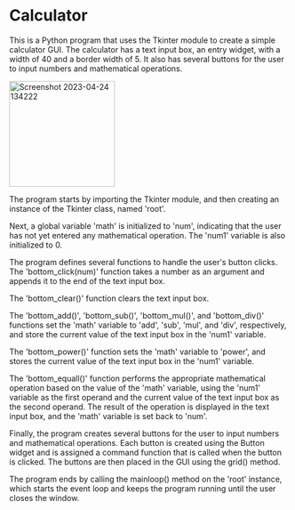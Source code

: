 # Calculator
This is a Python program that uses the Tkinter module to create a simple calculator GUI. The calculator has a text input box, an entry widget, with a width of 40 and a border width of 5. It also has several buttons for the user to input numbers and mathematical operations.


<img width="190" alt="Screenshot 2023-04-24 134222" src="https://user-images.githubusercontent.com/130767932/233938592-e25fbe0c-fbce-4326-a600-dd73c662d757.png">


The program starts by importing the Tkinter module, and then creating an instance of the Tkinter class, named 'root'.

Next, a global variable 'math' is initialized to 'num', indicating that the user has not yet entered any mathematical operation. The 'num1' variable is also initialized to 0.

The program defines several functions to handle the user's button clicks. The 'bottom_click(num)' function takes a number as an argument and appends it to the end of the text input box.

The 'bottom_clear()' function clears the text input box.

The 'bottom_add()', 'bottom_sub()', 'bottom_mul()', and 'bottom_div()' functions set the 'math' variable to 'add', 'sub', 'mul', and 'div', respectively, and store the current value of the text input box in the 'num1' variable.

The 'bottom_power()' function sets the 'math' variable to 'power', and stores the current value of the text input box in the 'num1' variable.

The 'bottom_equall()' function performs the appropriate mathematical operation based on the value of the 'math' variable, using the 'num1' variable as the first operand and the current value of the text input box as the second operand. The result of the operation is displayed in the text input box, and the 'math' variable is set back to 'num'.

Finally, the program creates several buttons for the user to input numbers and mathematical operations. Each button is created using the Button widget and is assigned a command function that is called when the button is clicked. The buttons are then placed in the GUI using the grid() method.

The program ends by calling the mainloop() method on the 'root' instance, which starts the event loop and keeps the program running until the user closes the window.
